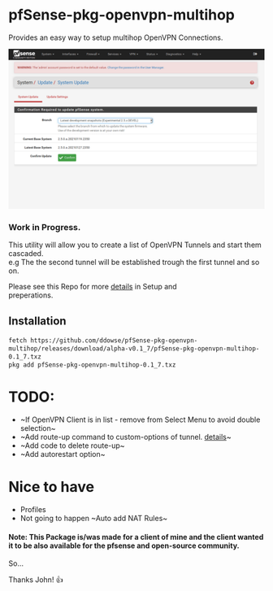 # pfSense-pkg-openvpn-multihop
Provides an easy way to setup multihop OpenVPN Connections. 

![screenshot](screenrecord.gif)

### Work in Progress.

This utility will allow you to create a list of OpenVPN Tunnels and start them cascaded.   
e.g The the second tunnel will be established trough the first tunnel and so on.   

Please see this Repo for more [details](https://github.com/ddowse/pf-tunnelactive) in Setup and   
preperations.   

## Installation 

```bash: 
fetch https://github.com/ddowse/pfSense-pkg-openvpn-multihop/releases/download/alpha-v0.1_7/pfSense-pkg-openvpn-multihop-0.1_7.txz   
pkg add pfSense-pkg-openvpn-multihop-0.1_7.txz
```

# TODO: 
- ~If OpenVPN Client is in list - remove from Select Menu to avoid double selection~
- ~Add route-up command to custom-options of tunnel. [details](https://github.com/ddowse/pf-tunnelactive#cascading-vpn)~
- ~Add code to delete route-up~ 
- ~Add autorestart option~

# Nice to have
- Profiles
- Not going to happen ~Auto add NAT Rules~ 

#### Note: This Package is/was made for a client of mine and the client wanted it to be also available for the pfsense and open-source community.  

So... 

Thanks John! :thumbsup:
